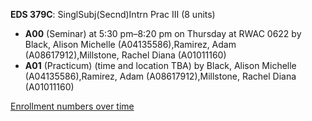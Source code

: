 **EDS 379C**: SinglSubj(Secnd)Intrn Prac III (8 units)

- **A00** (Seminar) at 5:30 pm–8:20 pm on Thursday at RWAC 0622 by Black, Alison Michelle (A04135586),Ramirez, Adam (A08617912),Millstone, Rachel Diana (A01011160)
- **A01** (Practicum) (time and location TBA) by Black, Alison Michelle (A04135586),Ramirez, Adam (A08617912),Millstone, Rachel Diana (A01011160)

[Enrollment numbers over time](./EDS379C.tsv)
